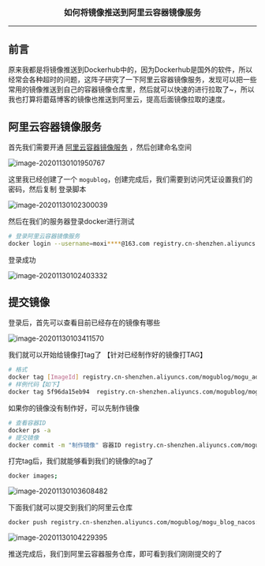### <center>如何将镜像推送到阿里云容器镜像服务
***
## 前言

原来我都是将镜像推送到Dockerhub中的，因为Dockerhub是国外的软件，所以经常会各种超时的问题，这阵子研究了一下阿里云容器镜像服务，发现可以把一些常用的镜像推送到自己的容器镜像仓库里，然后就可以快速的进行拉取了~，所以我也打算将蘑菇博客的镜像也推送到阿里云，提高后面镜像拉取的速度。

## 阿里云容器镜像服务

首先我们需要开通 [阿里云容器镜像服务](https://cr.console.aliyun.com/cn-qingdao/instances/repositories) ，然后创建命名空间

![image-20201130101950767](https://cdn.losey.top/blog/image-20201130101950767.png)

这里我已经创建了一个 `mogublog`，创建完成后，我们需要到访问凭证设置我们的密码，然后复制 登录脚本

![image-20201130102300039](https://cdn.losey.top/blog/image-20201130102300039.png)

然后在我们的服务器登录docker进行测试

```bash
# 登录阿里云容器镜像服务
docker login --username=moxi****@163.com registry.cn-shenzhen.aliyuncs.com
```

登录成功

![image-20201130102403332](https://cdn.losey.top/blog/image-20201130102403332.png)

## 提交镜像

登录后，首先可以查看目前已经存在的镜像有哪些

![image-20201130103411570](https://cdn.losey.top/blog/image-20201130103411570.png)

我们就可以开始给镜像打tag了 【针对已经制作好的镜像打TAG】

```bash
# 格式
docker tag [ImageId] registry.cn-shenzhen.aliyuncs.com/mogublog/mogu_admin:[镜像版本号]
# 样例代码【如下】
docker tag 5f96da15eb94  registry.cn-shenzhen.aliyuncs.com/mogublog/mogu_blog_nacos:latest
```

如果你的镜像没有制作好，可以先制作镜像

```bash
# 查看容器ID
docker ps -a
# 提交镜像
docker commit -m "制作镜像" 容器ID registry.cn-shenzhen.aliyuncs.com/mogublog/mogu_blog_nacos:latest
```

打完tag后，我们就能够看到我们的镜像的tag了

```bash
docker images;
```

![image-20201130103608482](https://cdn.losey.top/blog/image-20201130103608482.png)

下面我们就可以提交到我们的阿里云仓库

```bash
docker push registry.cn-shenzhen.aliyuncs.com/mogublog/mogu_blog_nacos:latest
```

![image-20201130104229395](https://cdn.losey.top/blog/image-20201130104229395.png)

推送完成后，我们到阿里云容器服务仓库，即可看到我们刚刚提交的了



